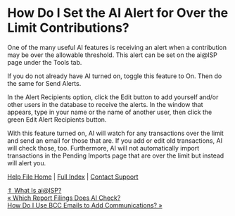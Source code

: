  How Do I Set the AI Alert for Over the Limit Contributions?
==========

One of the many useful AI features is receiving an alert when a contribution may be over the allowable threshold. This alert can be set on the ai@ISP page under the Tools tab.

If you do not already have AI turned on, toggle this feature to On. Then do the same for Send Alerts.

In the Alert Recipients option, click the Edit button to add yourself and/or other users in the database to receive the alerts. In the window that appears, type in your name or the name of another user, then click the green Edit Alert Recipients button.

With this feature turned on, AI will watch for any transactions over the limit and send an email for those that are. If you add or edit old transactions, AI will check those, too. Furthermore, AI will not automatically import transactions in the Pending Imports page that are over the limit but instead will alert you.

[Help File Home](/help/) | [Full Index](/Help-File-Directory/) | [Contact Support](mailto:support@ISPolitical.com)

[⇑ What Is ai@ISP?](/What-Is-ai-ISP)  
[« Which Report Filings Does AI Check?](/Which-Report-Filings-Does-AI-Check)  
[How Do I Use BCC Emails to Add Communications? »](/How-Do-I-Use-BCC-Emails-to-Add-Communications)